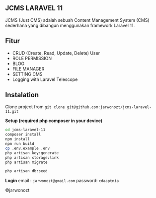 ## JCMS LARAVEL 11

JCMS (Just CMS) adalah sebuah Content Management System (CMS) sederhana yang dibangun menggunakan framework Laravel 11.

## Fitur

- CRUD (Create, Read, Update, Delete) User
- ROLE PERMISSION 
- BLOG
- FILE MANAGER
- SETTING CMS
- Logging with Laravel Telescope

## Instalation

Clone project from `git clone git@github.com:jarwonozt/jcms-laravel-11.git`

**Setup (required php composer in your device)**
```bash
cd jcms-laravel-11
composer install
npm install
npm run build
cp .env.example .env
php artisan key:generate
php artisan storage:link
php artisan migrate
```
```bash
php artisan db:seed
```
**Login**
email : `jarwonozt@gmail.com`
password: `cdaaptnia`

©jarwonozt

